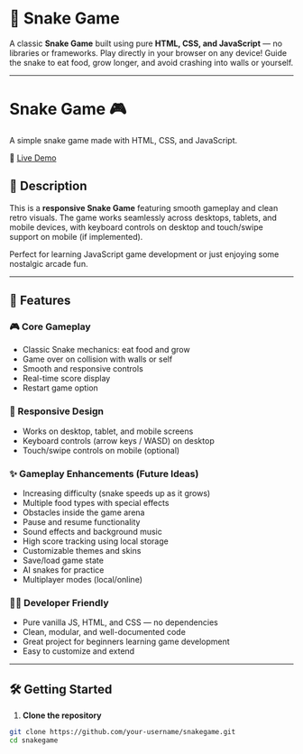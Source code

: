 # 🐍 Snake Game

A classic **Snake Game** built using pure **HTML, CSS, and JavaScript** — no libraries or frameworks. Play directly in your browser on any device! Guide the snake to eat food, grow longer, and avoid crashing into walls or yourself.

---
# Snake Game 🎮

A simple snake game made with HTML, CSS, and JavaScript.

🔗 [Live Demo](https://rajatjasiwal2001.github.io/snakegame/)


## 📖 Description

This is a **responsive Snake Game** featuring smooth gameplay and clean retro visuals. The game works seamlessly across desktops, tablets, and mobile devices, with keyboard controls on desktop and touch/swipe support on mobile (if implemented).

Perfect for learning JavaScript game development or just enjoying some nostalgic arcade fun.

---

## 🚀 Features

### 🎮 Core Gameplay
- Classic Snake mechanics: eat food and grow  
- Game over on collision with walls or self  
- Smooth and responsive controls  
- Real-time score display  
- Restart game option  

### 📱 Responsive Design
- Works on desktop, tablet, and mobile screens  
- Keyboard controls (arrow keys / WASD) on desktop  
- Touch/swipe controls on mobile (optional)  

### ✨ Gameplay Enhancements (Future Ideas)
- Increasing difficulty (snake speeds up as it grows)  
- Multiple food types with special effects  
- Obstacles inside the game arena  
- Pause and resume functionality  
- Sound effects and background music  
- High score tracking using local storage  
- Customizable themes and skins  
- Save/load game state  
- AI snakes for practice  
- Multiplayer modes (local/online)  

### 👨‍💻 Developer Friendly
- Pure vanilla JS, HTML, and CSS — no dependencies  
- Clean, modular, and well-documented code  
- Great project for beginners learning game development  
- Easy to customize and extend  

---

## 🛠️ Getting Started

1. **Clone the repository**

```bash
git clone https://github.com/your-username/snakegame.git
cd snakegame
